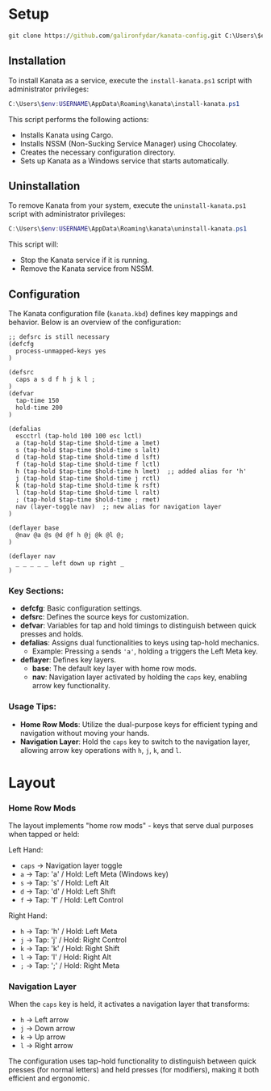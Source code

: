 # Setup 

```cmd
git clone https://github.com/galironfydar/kanata-config.git C:\Users\$env:USERNAME\AppData\Roaming\kanata
```

## Installation

To install Kanata as a service, execute the `install-kanata.ps1` script with administrator privileges:

```powershell
C:\Users\$env:USERNAME\AppData\Roaming\kanata\install-kanata.ps1
```

This script performs the following actions:
- Installs Kanata using Cargo.
- Installs NSSM (Non-Sucking Service Manager) using Chocolatey.
- Creates the necessary configuration directory.
- Sets up Kanata as a Windows service that starts automatically.

## Uninstallation

To remove Kanata from your system, execute the `uninstall-kanata.ps1` script with administrator privileges:

```powershell
C:\Users\$env:USERNAME\AppData\Roaming\kanata\uninstall-kanata.ps1
```

This script will:
- Stop the Kanata service if it is running.
- Remove the Kanata service from NSSM.

## Configuration

The Kanata configuration file (`kanata.kbd`) defines key mappings and behavior. Below is an overview of the configuration:

```kbd
;; defsrc is still necessary
(defcfg
  process-unmapped-keys yes
)

(defsrc
  caps a s d f h j k l ;
)
(defvar
  tap-time 150
  hold-time 200
)

(defalias
  escctrl (tap-hold 100 100 esc lctl)
  a (tap-hold $tap-time $hold-time a lmet)
  s (tap-hold $tap-time $hold-time s lalt)
  d (tap-hold $tap-time $hold-time d lsft)
  f (tap-hold $tap-time $hold-time f lctl)
  h (tap-hold $tap-time $hold-time h lmet)  ;; added alias for 'h'
  j (tap-hold $tap-time $hold-time j rctl)
  k (tap-hold $tap-time $hold-time k rsft)
  l (tap-hold $tap-time $hold-time l ralt)
  ; (tap-hold $tap-time $hold-time ; rmet)
  nav (layer-toggle nav)  ;; new alias for navigation layer
)

(deflayer base
  @nav @a @s @d @f h @j @k @l @;
)

(deflayer nav
  _ _ _ _ _ left down up right _
)
```

### Key Sections:

- **defcfg**: Basic configuration settings.
- **defsrc**: Defines the source keys for customization.
- **defvar**: Variables for tap and hold timings to distinguish between quick presses and holds.
- **defalias**: Assigns dual functionalities to keys using tap-hold mechanics.
  - Example: Pressing `a` sends `'a'`, holding `a` triggers the Left Meta key.
- **deflayer**: Defines key layers.
  - **base**: The default key layer with home row mods.
  - **nav**: Navigation layer activated by holding the `caps` key, enabling arrow key functionality.

### Usage Tips:

- **Home Row Mods**: Utilize the dual-purpose keys for efficient typing and navigation without moving your hands.
- **Navigation Layer**: Hold the `caps` key to switch to the navigation layer, allowing arrow key operations with `h`, `j`, `k`, and `l`.

# Layout 

### Home Row Mods

The layout implements "home row mods" - keys that serve dual purposes when tapped or held:

Left Hand:
- `caps` → Navigation layer toggle
- `a` → Tap: 'a' / Hold: Left Meta (Windows key)
- `s` → Tap: 's' / Hold: Left Alt
- `d` → Tap: 'd' / Hold: Left Shift
- `f` → Tap: 'f' / Hold: Left Control

Right Hand:
- `h` → Tap: 'h' / Hold: Left Meta
- `j` → Tap: 'j' / Hold: Right Control
- `k` → Tap: 'k' / Hold: Right Shift
- `l` → Tap: 'l' / Hold: Right Alt
- `;` → Tap: ';' / Hold: Right Meta

### Navigation Layer
When the `caps` key is held, it activates a navigation layer that transforms:
- `h` → Left arrow
- `j` → Down arrow
- `k` → Up arrow
- `l` → Right arrow

The configuration uses tap-hold functionality to distinguish between quick presses (for normal letters) and held presses (for modifiers), making it both efficient and ergonomic.
